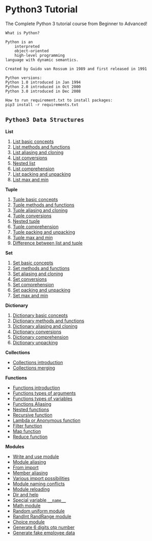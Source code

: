 # Python3 Tutorial
The Complete Python 3 tutorial course from Beginner to Advanced!

    What is Python?

    Python is an
        interpreted
        object-oriented
        high-level programming
    language with dynamic semantics.

    Created by Guido van Rossum in 1989 and first released in 1991
    
    Python versions:
    Python 1.0 introduced in Jan 1994
    Python 2.0 introduced in Oct 2000
    Python 3.0 introduced in Dec 2008
    
    How to run requirement.txt to install packages:
    pip3 install -r requirements.txt
 
## `Python3 Data Structures`
**List**
1) [List basic concepts](data_structure_list/List_Basics.py)
2) [List methods and functions](data_structure_list/List_Functions.py)
3) [List aliasing and cloning](data_structure_list/List_CloningAndAliasing.py)
4) [List conversions](data_structure_list/List_ConvertingToList.py)
5) [Nested list](data_structure_list/List_NestedList.py)
6) [List comprehension](data_structure_list/List_Comprehension.py)
7) [List packing and unpacking](data_structure_list/List_PackingUnpacking.py)
8) [List max and min](data_structure_list/List_MaxMin.py)

**Tuple**
1) [Tuple basic concepts](data_structure_tuple/Tuple_Basics.py)
2) [Tuple methods and functions](data_structure_tuple/Tuple_Functions.py)
3) [Tuple aliasing and cloning](data_structure_tuple/Tuple_CloningAndAliasing.py)
4) [Tuple conversions](data_structure_tuple/Tuple_ConvertingToTuple.py)
5) [Nested tuple](data_structure_tuple/Tuple_NestedTuple.py)
6) [Tuple comprehension](data_structure_tuple/Tuple_Comprehension.py)
7) [Tuple packing and unpacking](data_structure_tuple/Tuple_PackingUnpacking.py)
8) [Tuple max and min](data_structure_tuple/Tuple_MaxMin.py)
9) [Difference between list and tuple](data_structure_tuple/Difference_ListVsTuple.py)

**Set**
1) [Set basic concepts](data_structure_set/Set_Basics.py)
2) [Set methods and functions](data_structure_set/Set_Functions.py)
3) [Set aliasing and cloning](data_structure_set/Set_CloningAndAliasing.py)
4) [Set conversions](data_structure_set/Set_ConvertingToSet.py)
5) [Set comprehension](data_structure_set/Set_Comprehension.py)
6) [Set packing and unpacking](data_structure_set/Set_PackingUnpacking.py)
7) [Set max and min](data_structure_set/Set_MaxMin.py)

**Dictionary**
1) [Dictionary basic concepts](data_structure_dictionary/Dict_Basics.py)
2) [Dictionary methods and functions](data_structure_dictionary/Dict_Functions.py)
3) [Dictionary aliasing and cloning](data_structure_dictionary/Dict_CloningAndAliasing.py)
4) [Dictionary conversions](data_structure_dictionary/Dict_Conversions.py)
5) [Dictionary comprehension](data_structure_dictionary/Dict_Comprehension.py)
6) [Dictionary unpacking](data_structure_dictionary/Dict_Unpacking.py)

**Collections**
* [Collections introduction](data_structure_collections/Collections_Introduction.py)
* [Collections merging](data_structure_collections/Collections_Merging.py)

**Functions**
* [Functions introduction](functions/Function_Introduction.py)
* [Functions types of arguments](functions/Function_TypesOfArguments.py)
* [Functions types of variables](functions/Function_TypesOfVariables.py)
* [Functions Aliasing](functions/Functions_Aliasing.py)
* [Nested functions](functions/Functions_Nested.py)
* [Recursive function](functions/Functions_Recursive.py)
* [Lambda or Anonymous function](functions/Functions_Lambda_Anonymous.py)
* [Filter function](functions/Functions_Lambda_Filter.py)
* [Map function](functions/Functions_Map.py)
* [Reduce function](functions/Functions_Reduce.py)

**Modules**
* [Write and use module](modules/01_WriteAndUseModule.py)
* [Module aliasing](modules/02_ModuleAliasing.py)
* [From import](modules/03_FromImport.py)
* [Member aliasing](modules/04_MemberAliasing.py)
* [Various import possibilities](modules/05_VariousImportPossibilities.py)
* [Module naming conflicts](modules/06_ModuleNamingConflicts.py)
* [Module reloading](modules/07_ModuleReloading.py)
* [Dir and help](modules/08_DirAndHelp.py)
* [Special variable `__name__`](modules/09_SpecialVariable__name__.py)
* [Math module](modules/10_MathModule.py)
* [Random uniform module](modules/11_Random_Uniform_Module.py)
* [RandInt RandRange module](modules/12_RandInt_RandRange_Module.py)
* [Choice module](modules/13_ChoiceModule.py)
* [Generate 6 digits otp number](modules/14_GenerateSixDigitsOTPNumber.py)
* [Generate fake employee data](modules/15_GenerateFakeEmployeeData.py)

